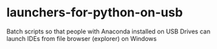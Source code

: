 # launchers-for-python-on-usb
Batch scripts so that people with Anaconda installed on USB Drives can launch IDEs from file browser (explorer) on Windows
